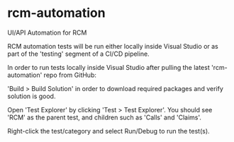 # rcm-automation
UI/API Automation for RCM

RCM automation tests will be run either locally inside Visual Studio or as part of the 'testing' segment of a CI/CD pipeline.

In order to run tests locally inside Visual Studio after pulling the latest 'rcm-automation' repo from GitHub:

'Build > Build Solution' in order to download required packages and verify solution is good.

Open 'Test Explorer' by clicking 'Test > Test Explorer'. You should see 'RCM' as the parent test, and children such as 'Calls' and 'Claims'.

Right-click the test/category and select Run/Debug to run the test(s).
